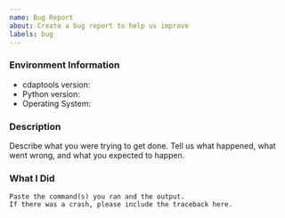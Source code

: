 ```yaml
---
name: Bug Report
about: Create a bug report to help us improve
labels: bug
---
```


<!-- Please search existing issues to avoid creating duplicates. -->

### Environment Information

-   cdaptools version:
-   Python version:
-   Operating System:

### Description

Describe what you were trying to get done.
Tell us what happened, what went wrong, and what you expected to happen.

### What I Did

```
Paste the command(s) you ran and the output.
If there was a crash, please include the traceback here.
```
